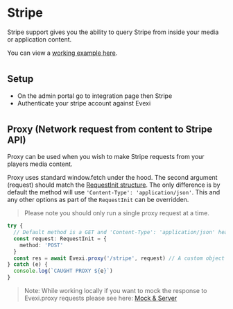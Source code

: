 # Stripe

Stripe support gives you the ability to query Stripe from inside your media or application content.

You can view a [working example here](./src/index.ts).

#

## Setup
* On the admin portal go to integration page then Stripe
* Authenticate your stripe account against Evexi

#

## Proxy (Network request from content to Stripe API)
Proxy can be used when you wish to make Stripe requests from your players media content.

Proxy uses standard window.fetch under the hood. The second argument (request) should match the [RequestInit structure](https://microsoft.github.io/PowerBI-JavaScript/interfaces/_node_modules_typedoc_node_modules_typescript_lib_lib_dom_d_.requestinit.html). The only difference is by default the method will use `'Content-Type': 'application/json'`. This and any other options as part of the `RequestInit` can be overridden.

> Please note you should only run a single proxy request at a time.


````typescript
try {
  // Default method is a GET and 'Content-Type': 'application/json' header will be used. All RequestInit options can be overridden using the second argument.
  const request: RequestInit = {
    method: 'POST'
  }
  const res = await Evexi.proxy('/stripe', request) // A custom object will be returned with pre decoded json from the body
} catch (e) {
  console.log(`CAUGHT PROXY ${e}`)
}
````

> Note: While working locally if you want to mock the response to Evexi.proxy requests please see here: [Mock & Server](/docs/mock/index.md)